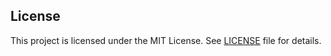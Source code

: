 ## License
This project is licensed under the MIT License. See [LICENSE](LICENSE) file for details.

